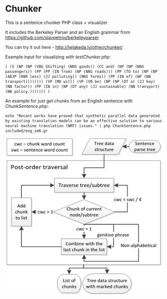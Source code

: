 Chunker
===================================
This is a sentence chunker PHP class + visualizer

It includes the Berkeley Parser and an English grammar from https://github.com/slavpetrov/berkeleyparser

You can try it out here - http://lielakeda.lv/other/chunker/

Example input for visualizing with _testChunker.php_:

	( (S (NP (NP (VBG Shifting) (NNS goods)) (CC and) (NP (NP (NNS passengers)) (PP (PP (IN from) (NP (NNS roads))) (PP (TO to) (NP (NP (ADJP (RBR less) (JJ polluting)) (NNS forms)) (PP (IN of) (NP (NN transport)))))))) (VP (MD will) (VP (VB be) (NP (NP (DT a) (JJ key) (NN factor)) (PP (IN in) (NP (DT any) (JJ sustainable) (NN transport) (NN policy.))))))) )

	
An example for just get chunks from an English sentence with _ChunkSentence.php_:

	echo "Recent works have proved that synthetic parallel data generated by existing translation models can be an effective solution to various neural machine translation (NMT) issues." | php ChunkSentence.php included/eng_sm6.gr
	
	

![N|Solid](https://github.com/M4t1ss/chunker/blob/master/included/chunking.png?raw=true)